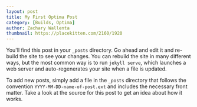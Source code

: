 ```yaml
---
layout: post
title: My First Optima Post
category: [Builds, Optima]
author: Zachary Wallenta
thumbnail: https://placekitten.com/2160/1920
---
```

You'll find this post in your `_posts` directory. Go ahead and edit it and re-build
the site to see your changes. You can rebuild the site in many different ways, but
the most common way is to run `jekyll serve`, which launches a web server and
auto-regenerates your site when a file is updated.

To add new posts, simply add a file in the `_posts` directory that follows the
convention `YYYY-MM-DD-name-of-post.ext` and includes the necessary front matter.
Take a look at the source for this post to get an idea about how it works.